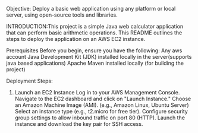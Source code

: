 Objective: Deploy a basic web application using any platform or local server, using open-source tools and libraries.

INTRODUCTION:This project is a simple Java web calculator application that can perform basic arithmetic operations. This README outlines the steps to deploy the application on an AWS EC2 instance.

Prerequisites
Before you begin, ensure you have the following:
Any aws account
Java Development Kit (JDK) installed locally in the server(supports java based applications)
Apache Maven installed locally (for building the project)

Deployment Steps:
1. Launch an EC2 Instance
Log in to your AWS Management Console.
Navigate to the EC2 dashboard and click on "Launch Instance."
Choose an Amazon Machine Image (AMI). (e.g., Amazon Linux, Ubuntu Server)
Select an instance type (e.g., t2.micro for free tier).
Configure security group settings to allow inbound traffic on port 80 (HTTP).
Launch the instance and download the key pair for SSH access.

